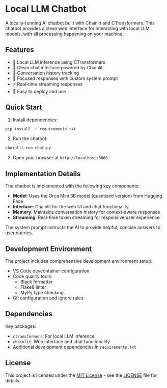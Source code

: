 # Local LLM Chatbot

A locally-running AI chatbot built with Chainlit and CTransformers. This chatbot provides a clean web interface for interacting with local LLM models, with all processing happening on your machine.

## Features

- 🤖 Local LLM inference using CTransformers
- 💬 Clean chat interface powered by Chainlit
- 🔄 Conversation history tracking
- 🎯 Focused responses with custom system prompt
- ⚡ Real-time streaming responses
- 🚀 Easy to deploy and use

## Quick Start

1. Install dependencies:
```bash
pip install -r requirements.txt
```

2. Run the chatbot:
```bash
chainlit run chat.py
```

3. Open your browser at `http://localhost:8000`

## Implementation Details

The chatbot is implemented with the following key components:

- **Model**: Uses the Orca Mini 3B model (quantized version) from Hugging Face
- **Interface**: Chainlit for the web UI and chat functionality
- **Memory**: Maintains conversation history for context-aware responses
- **Streaming**: Real-time token streaming for responsive user experience

The system prompt instructs the AI to provide helpful, concise answers to user queries.

## Development Environment

The project includes comprehensive development environment setup:

- VS Code devcontainer configuration
- Code quality tools:
  - Black formatter
  - Flake8 linter
  - MyPy type checking
- Git configuration and ignore rules

## Dependencies

Key packages:
- `ctransformers`: For local LLM inference
- `chainlit`: Web interface and chat functionality
- Additional development dependencies in `requirements.txt`

## License

This project is licensed under the [MIT License](LICENSE) - see the [LICENSE](LICENSE) file for details.
```